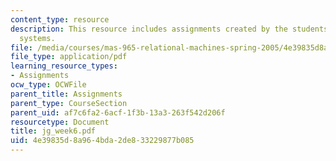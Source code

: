 ```yaml
---
content_type: resource
description: This resource includes assignments created by the students on collaborative
  systems.
file: /media/courses/mas-965-relational-machines-spring-2005/4e39835d8a964bda2de833229877b085_jg_week6.pdf
file_type: application/pdf
learning_resource_types:
- Assignments
ocw_type: OCWFile
parent_title: Assignments
parent_type: CourseSection
parent_uid: af7c6fa2-6acf-1f3b-13a3-263f542d206f
resourcetype: Document
title: jg_week6.pdf
uid: 4e39835d-8a96-4bda-2de8-33229877b085
---
```

